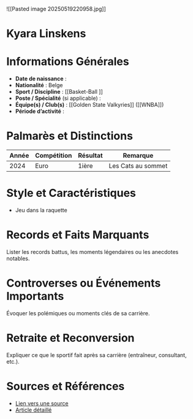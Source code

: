 ![[Pasted image 20250519220958.jpg]]
# Kyara Linskens

# Informations Générales
- **Date de naissance** :  
- **Nationalité** :  Belge
- **Sport / Discipline** : [[Basket-Ball ]]
- **Poste / Spécialité** (si applicable) :  
- **Équipe(s) / Club(s)** :  [[Golden State Valkyries]] ([[WNBA]])
- **Période d’activité** :  

# Palmarès et Distinctions
| Année | Compétition | Résultat | Remarque           |
| ----- | ----------- | -------- | ------------------ |
| 2024  | Euro        | 1ière    | Les Cats au sommet |

# Style et Caractéristiques
- Jeu dans la raquette

# Records et Faits Marquants
Lister les records battus, les moments légendaires ou les anecdotes notables.

# Controverses ou Événements Importants
Évoquer les polémiques ou moments clés de sa carrière.

# Retraite et Reconversion
Expliquer ce que le sportif fait après sa carrière (entraîneur, consultant, etc.).

# Sources et Références
- [Lien vers une source](#)
- [Article détaillé](#)
